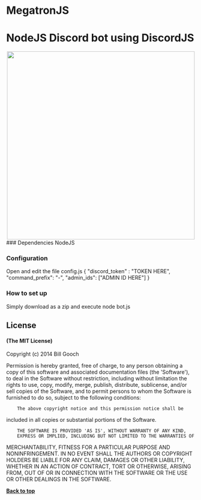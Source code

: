 # MegatronJS
# NodeJS Discord bot using DiscordJS

<center>
<img src="https://camo.githubusercontent.com/749cf7f175a202cb5cad8a42610abfe550f8bbdd/68747470733a2f2f692e7761726f73752e6f72672f646174612f74672f696d672f303337332f39342f313432313335313337393038362e706e67" align="middle" height="500" width="500" >
</center>
### Dependencies
NodeJS

### Configuration
Open and edit the file config.js
{
    "discord_token" : "TOKEN HERE",
    "command_prefix": "-",
    "admin_ids": ["ADMIN ID HERE"]
}

### How to set up
Simply download as a zip
and execute node bot.js


## License

#### (The MIT License)

Copyright (c) 2014 Bill Gooch

Permission is hereby granted, free of charge, to any person obtaining
a copy of this software and associated documentation files (the
'Software'), to deal in the Software without restriction, including
without limitation the rights to use, copy, modify, merge, publish,
        distribute, sublicense, and/or sell copies of the Software, and to
permit persons to whom the Software is furnished to do so, subject to
the following conditions:

        The above copyright notice and this permission notice shall be
included in all copies or substantial portions of the Software.

        THE SOFTWARE IS PROVIDED 'AS IS', WITHOUT WARRANTY OF ANY KIND,
        EXPRESS OR IMPLIED, INCLUDING BUT NOT LIMITED TO THE WARRANTIES OF
MERCHANTABILITY, FITNESS FOR A PARTICULAR PURPOSE AND NONINFRINGEMENT.
        IN NO EVENT SHALL THE AUTHORS OR COPYRIGHT HOLDERS BE LIABLE FOR ANY
CLAIM, DAMAGES OR OTHER LIABILITY, WHETHER IN AN ACTION OF CONTRACT,
        TORT OR OTHERWISE, ARISING FROM, OUT OF OR IN CONNECTION WITH THE
SOFTWARE OR THE USE OR OTHER DEALINGS IN THE SOFTWARE.

**[Back to top](#table-of-contents)**
